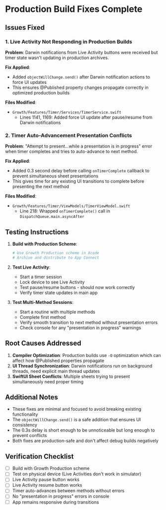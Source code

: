 # Production Build Fixes Complete

## Issues Fixed

### 1. Live Activity Not Responding in Production Builds
**Problem**: Darwin notifications from Live Activity buttons were received but timer state wasn't updating in production archives.

**Fix Applied**:
- Added `objectWillChange.send()` after Darwin notification actions to force UI updates
- This ensures @Published property changes propagate correctly in optimized production builds

**Files Modified**:
- `Growth/Features/Timer/Services/TimerService.swift`
  - Lines 1141, 1169: Added force UI update after pause/resume from Darwin notifications

### 2. Timer Auto-Advancement Presentation Conflicts
**Problem**: "Attempt to present...while a presentation is in progress" error when timer completes and tries to auto-advance to next method.

**Fix Applied**:
- Added 0.3 second delay before calling `onTimerComplete` callback to prevent simultaneous sheet presentations
- This gives time for any existing UI transitions to complete before presenting the next method

**Files Modified**:
- `Growth/Features/Timer/ViewModels/TimerViewModel.swift`
  - Line 218: Wrapped `onTimerComplete()` call in `DispatchQueue.main.asyncAfter`

## Testing Instructions

1. **Build with Production Scheme**:
   ```bash
   # Use Growth Production scheme in Xcode
   # Archive and distribute to App Connect
   ```

2. **Test Live Activity**:
   - Start a timer session
   - Lock device to see Live Activity
   - Test pause/resume buttons - should now work correctly
   - Verify timer state updates in main app

3. **Test Multi-Method Sessions**:
   - Start a routine with multiple methods
   - Complete first method
   - Verify smooth transition to next method without presentation errors
   - Check console for any "presentation in progress" warnings

## Root Causes Addressed

1. **Compiler Optimization**: Production builds use `-O` optimization which can affect how @Published properties propagate
2. **UI Thread Synchronization**: Darwin notifications run on background threads, need explicit main thread updates
3. **SwiftUI Sheet Conflicts**: Multiple sheets trying to present simultaneously need proper timing

## Additional Notes

- These fixes are minimal and focused to avoid breaking existing functionality
- The `objectWillChange.send()` is a safe addition that ensures UI consistency
- The 0.3s delay is short enough to be unnoticeable but long enough to prevent conflicts
- Both fixes are production-safe and don't affect debug builds negatively

## Verification Checklist

- [ ] Build with Growth Production scheme
- [ ] Test on physical device (Live Activities don't work in simulator)
- [ ] Live Activity pause button works
- [ ] Live Activity resume button works  
- [ ] Timer auto-advances between methods without errors
- [ ] No "presentation in progress" errors in console
- [ ] App remains responsive during transitions